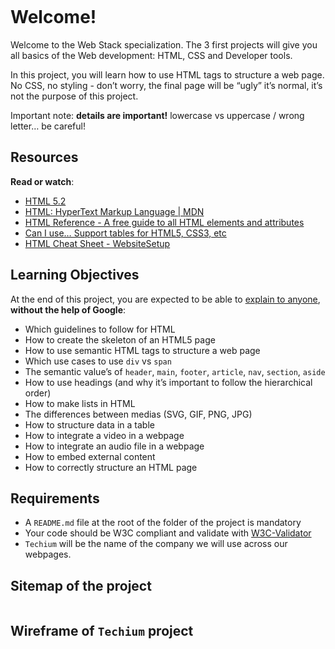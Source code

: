 
<div class="well clean" id="project-description">
  <p><img src="https://holbertonintranet.s3.amazonaws.com/uploads/medias/2019/12/5d9e347964a9cc0e3e24.jpg?X-Amz-Algorithm=AWS4-HMAC-SHA256&X-Amz-Credential=AKIARDDGGGOU5BHMTQX4%2F20220421%2Fus-east-1%2Fs3%2Faws4_request&X-Amz-Date=20220421T203737Z&X-Amz-Expires=86400&X-Amz-SignedHeaders=host&X-Amz-Signature=27b3b31579a38f9a381200b2ad5f09acf4a47915858dc7d92e1cab39b830379a" alt="" style="" /></p>

<h1>Welcome!</h1>

<p>Welcome to the Web Stack specialization. 
The 3 first projects will give you all basics of the Web development: HTML, CSS and Developer tools.</p>

<p>In this project, you will learn how to use HTML tags to structure a web page. 
No CSS, no styling - don&rsquo;t worry, the final page will be &ldquo;ugly&rdquo; it&rsquo;s normal, it&rsquo;s not the purpose of this project.</p>

<p>Important note: <strong>details are important!</strong> lowercase vs uppercase / wrong letter&hellip; be careful!</p>

<h2>Resources</h2>

<p><strong>Read or watch</strong>:</p>

<ul>
<li><a href="/rltoken/aNHjQlolbUua-Cz0IUAELw" title="HTML 5.2" target="_blank">HTML 5.2</a></li>
<li><a href="/rltoken/icxGt9Lfcp9qOGdi4pmACw" title="HTML: HyperText Markup Language | MDN" target="_blank">HTML: HyperText Markup Language | MDN</a></li>
<li><a href="/rltoken/y523wP83dttVlLaHL17Tww" title="HTML Reference - A free guide to all HTML elements and attributes" target="_blank">HTML Reference - A free guide to all HTML elements and attributes</a></li>
<li><a href="/rltoken/zrzYaeTo-jVDiJh8-az-Hg" title="Can I use... Support tables for HTML5, CSS3, etc" target="_blank">Can I use&hellip; Support tables for HTML5, CSS3, etc</a></li>
<li><a href="/rltoken/g3nd-GoNPhapnUGUdn0vaw" title="HTML Cheat Sheet - WebsiteSetup" target="_blank">HTML Cheat Sheet - WebsiteSetup</a></li>
</ul>

<h2>Learning Objectives</h2>

<p>At the end of this project, you are expected to be able to <a href="/rltoken/DWfhza8gC9y41yOHdk8cmQ" title="explain to anyone" target="_blank">explain to anyone</a>, <strong>without the help of Google</strong>:</p>

<ul>
<li>Which guidelines to follow for HTML</li>
<li>How to create the skeleton of an HTML5 page</li>
<li>How to use semantic HTML tags to structure a web page</li>
<li>Which use cases to use <code>div</code> vs <code>span</code></li>
<li>The semantic value&rsquo;s of <code>header</code>, <code>main</code>, <code>footer</code>, <code>article</code>, <code>nav</code>, <code>section</code>, <code>aside</code></li>
<li>How to use headings (and why it&rsquo;s important to follow the hierarchical order)</li>
<li>How to make lists in HTML</li>
<li>The differences between medias (SVG, GIF, PNG, JPG)</li>
<li>How to structure data in a table</li>
<li>How to integrate a video in a webpage</li>
<li>How to integrate an audio file in a webpage</li>
<li>How to embed external content</li>
<li>How to correctly structure an HTML page</li>
</ul>

<h2>Requirements</h2>

<ul>
<li>A <code>README.md</code> file at the root of the folder of the project is mandatory</li>
<li>Your code should be W3C compliant and validate with <a href="/rltoken/BBoliCYOsYzhH88kt6wP1A" title="W3C-Validator" target="_blank">W3C-Validator</a></li>
<li><code>Techium</code> will be the name of the company we will use across our webpages.</li>
</ul>

<h2>Sitemap of the project</h2>

<p><img src="https://holbertonintranet.s3.amazonaws.com/uploads/medias/2020/4/4dec2ba9d84a0a55355b1c1e2de4c57854a2d35a.png?X-Amz-Algorithm=AWS4-HMAC-SHA256&X-Amz-Credential=AKIARDDGGGOU5BHMTQX4%2F20220421%2Fus-east-1%2Fs3%2Faws4_request&X-Amz-Date=20220421T203737Z&X-Amz-Expires=86400&X-Amz-SignedHeaders=host&X-Amz-Signature=b8a30109025a6a36ff1074c6e59f0b6b17143ad77a46f6dd4e7b829eac4037fa" alt="" style="" /></p>

<h2>Wireframe of <code>Techium</code> project</h2>

<p><img src="https://holbertonintranet.s3.amazonaws.com/uploads/medias/2020/4/3e4f9e2b3cb73d1768229e086f5da35337be5c6c.png?X-Amz-Algorithm=AWS4-HMAC-SHA256&X-Amz-Credential=AKIARDDGGGOU5BHMTQX4%2F20220421%2Fus-east-1%2Fs3%2Faws4_request&X-Amz-Date=20220421T203737Z&X-Amz-Expires=86400&X-Amz-SignedHeaders=host&X-Amz-Signature=c7a12ff3cd4b3cf430ae6156a07bde62d590cfd123da262c7480783bb90b42b4" alt="" style="" /></p>

</div>